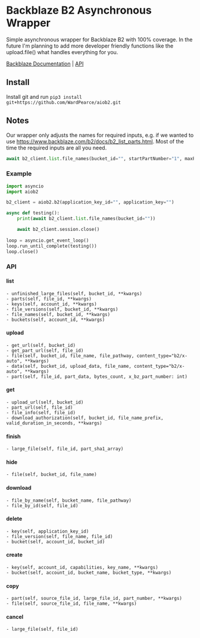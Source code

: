 # Backblaze B2 Asynchronous Wrapper
Simple asynchronous wrapper for Backblaze B2 with 100% coverage. In the future I'm planning to add more developer friendly functions like the upload.file() what handles everything for you.

[Backblaze Documentation](https://www.backblaze.com/b2/docs) | [API](#API)

## Install
Install git and run ``pip3 install git+https://github.com/WardPearce/aiob2.git``

## Notes
Our wrapper only adjusts the names for required inputs, e.g. if we wanted to use https://www.backblaze.com/b2/docs/b2_list_parts.html. Most of the time the required inputs are all you need. 
```py
await b2_client.list.file_names(bucket_id="", startPartNumber="1", maxPartCount="100")
```

### Example
```py
import asyncio
import aiob2

b2_client = aiob2.b2(application_key_id="", application_key="")

async def testing():
    print(await b2_client.list.file_names(bucket_id=""))

    await b2_client.session.close()
    
loop = asyncio.get_event_loop()
loop.run_until_complete(testing())
loop.close()
```

### API
#### list
    - unfinished_large_files(self, bucket_id, **kwargs)
    - parts(self, file_id, **kwargs)
    - keys(self, account_id, **kwargs)
    - file_versions(self, bucket_id, **kwargs)
    - file_names(self, bucket_id, **kwargs)
    - buckets(self, account_id, **kwargs)
#### upload
    - get_url(self, bucket_id)
    - get_part_url(self, file_id)
    - file(self, bucket_id, file_name, file_pathway, content_type="b2/x-auto", **kwargs)
    - data(self, bucket_id, upload_data, file_name, content_type="b2/x-auto", **kwargs)
    - part(self, file_id, part_data, bytes_count, x_bz_part_number: int)
#### get
    - upload_url(self, bucket_id)
    - part_url(self, file_id)
    - file_info(self, file_id)
    - download_authorization(self, bucket_id, file_name_prefix, valid_duration_in_seconds, **kwargs)
#### finish
    - large_file(self, file_id, part_sha1_array)
#### hide
    - file(self, bucket_id, file_name)
#### download
    - file_by_name(self, bucket_name, file_pathway)
    - file_by_id(self, file_id)
#### delete
    - key(self, application_key_id)
    - file_version(self, file_name, file_id)
    - bucket(self, account_id, bucket_id)
#### create
    - key(self, account_id, capabilities, key_name, **kwargs)
    - bucket(self, account_id, bucket_name, bucket_type, **kwargs)
#### copy
    - part(self, source_file_id, large_file_id, part_number, **kwargs)
    - file(self, source_file_id, file_name, **kwargs)
#### cancel
    - large_file(self, file_id)
